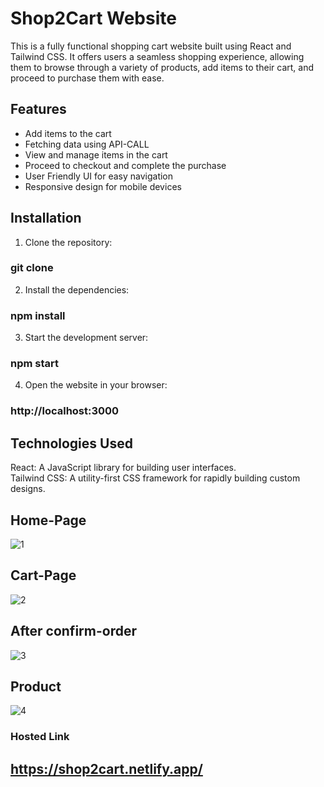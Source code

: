 # Shop2Cart Website

This is a fully functional shopping cart website built using React and Tailwind CSS. It offers users a seamless shopping experience, allowing them to browse through a variety of products, add items to their cart, and proceed to purchase them with ease.

## Features

- Add items to the cart
- Fetching data using API-CALL
- View and manage items in the cart
- Proceed to checkout and complete the purchase
- User Friendly UI for easy navigation
- Responsive design for mobile devices

## Installation

1. Clone the repository:
### git clone <repository-url>


2. Install the dependencies:
### npm install


3. Start the development server:
### npm start

4. Open the website in your browser:
### http://localhost:3000


## Technologies Used
React: A JavaScript library for building user interfaces. <br/>
Tailwind CSS: A utility-first CSS framework for rapidly building custom designs.

## Home-Page

![1](https://github.com/Shivam8369/Shop2Cart/assets/96806019/64e71789-82f2-418b-84ac-beeb1fc04c47)


## Cart-Page
![2](https://github.com/Shivam8369/Shop2Cart/assets/96806019/ab49546b-f741-4b64-a62d-c0bbfa3fce3e)

## After confirm-order

![3](https://github.com/Shivam8369/Shop2Cart/assets/96806019/c174f43f-a413-4daf-89b5-81a2e7db7cdd)

## Product 

![4](https://github.com/Shivam8369/Shop2Cart/assets/96806019/54e40957-06b3-4690-a211-99f26c36fab9)


### Hosted Link
## https://shop2cart.netlify.app/